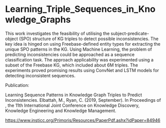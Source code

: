 # Learning_Triple_Sequences_in_Knowledge_Graphs
This work investigates the feasibility of utilising the subject-predicate-object (SPO) structure of KG triples to detect possible inconsistencies. The key idea is hinged on using Freebase-defined entity types for extracting the unique SPO patterns in the KG. Using Machine Learning, the problem of predicting inconsistencies could be approached as a sequence classification task. The approach applicability was experimented using a subset of the Freebase KG, which included about 6M triples. The experiments proved promising results using ConvNet and LSTM models for detecting inconsistent sequences.

Publication:

Learning Sequence Patterns in Knowledge Graph Triples to Predict Inconsistencies. Elbattah, M., Ryan, C. (2019, September). In Proceedings of , the 11th International Joint Conference on Knowledge Discovery, Knowledge Engineering and Knowledge Management.

https://www.insticc.org/Primoris/Resources/PaperPdf.ashx?idPaper=84946
